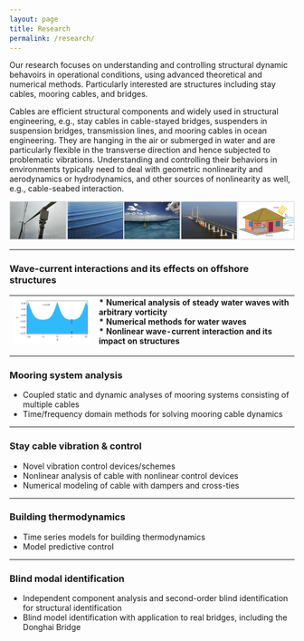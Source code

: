 ```yaml
---
layout: page
title: Research
permalink: /research/
---
```

Our research focuses on understanding and controlling structural dynamic behavoirs in operational conditions, using advanced theoretical and numerical methods. Particularly interested are structures including stay cables, mooring cables, and bridges. 

Cables are efficient structural components and widely used in structural engineering, e.g., stay cables in cable-stayed bridges, suspenders in suspension bridges, transmission lines, and mooring cables in ocean engineering. They are hanging in the air or submerged in water and are particularly flexible in the transverse direction and hence subjected to problematic vibrations. Understanding and controlling their behaviors in environments typically need to deal with geometric nonlinearity and aerodynamics or hydrodynamics, and other sources of nonlinearity as well, e.g., cable-seabed interaction.

![](/resources/topics.png)

---
### Wave-current interactions and its effects on offshore structures

| <img width="200" src="/resources/waterparticlepath.gif"> | * Numerical analysis of steady water waves with arbitrary vorticity <br /> * Numerical methods for water waves <br /> * Nonlinear wave-current interaction and its impact on structures |
| :--- | :--- |

---
### Mooring system analysis
- Coupled static and dynamic analyses of mooring systems consisting of multiple cables
- Time/frequency domain methods for solving mooring cable dynamics

---
### Stay cable vibration & control
- Novel vibration control devices/schemes
- Nonlinear analysis of cable with nonlinear control devices
- Numerical modeling of cable with dampers and cross-ties

---
### Building thermodynamics
- Time series models for building thermodynamics
- Model predictive control

---
### Blind modal identification
- Independent component analysis and second-order blind identification for structural identification
- Blind model identification with application to real bridges, including the Donghai Bridge
